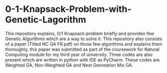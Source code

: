 # 0-1-Knapsack-Problem-with-Genetic-Lagorithm
This repository explains, 0/1 Knapsack problem briefly and provides few Genetic Algorithms which are a way to solve it. This repository also consists of a paper (Titled NC GA FR.pdf) on those few algorithms and explains them thoroughly, this paper was submitted as part of the coursework for Natural Computing module for my third year of university.
Three codes are also present which are written in python with IDE as PyCharm.
These codes are Weighted GA, Non-Weighted GA and Next Genreation Mix GA.
